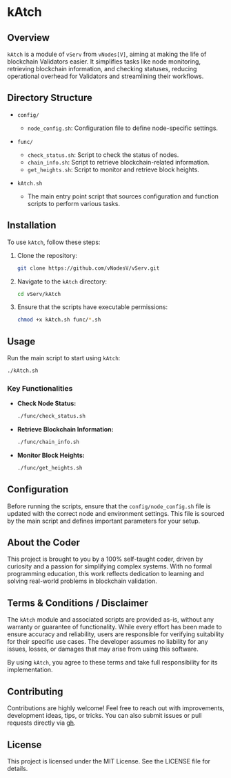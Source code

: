 # kAtch

## Overview

`kAtch` is a module of `vServ` from `vNodes[V]`, aiming at making the life of blockchain Validators easier. It simplifies tasks like node monitoring, retrieving blockchain information, and checking statuses, reducing operational overhead for Validators and streamlining their workflows.

## Directory Structure

- `config/`
  - `node_config.sh`: Configuration file to define node-specific settings.

- `func/`
  - `check_status.sh`: Script to check the status of nodes.
  - `chain_info.sh`: Script to retrieve blockchain-related information.
  - `get_heights.sh`: Script to monitor and retrieve block heights.

- `kAtch.sh`
  - The main entry point script that sources configuration and function scripts to perform various tasks.

## Installation

To use `kAtch`, follow these steps:

1. Clone the repository:

   ```bash
   git clone https://github.com/vNodesV/vServ.git
   ```

2. Navigate to the `kAtch` directory:

   ```bash
   cd vServ/kAtch
   ```

3. Ensure that the scripts have executable permissions:

   ```bash
   chmod +x kAtch.sh func/*.sh
   ```

## Usage

Run the main script to start using `kAtch`:

```bash
./kAtch.sh
```

### Key Functionalities

- **Check Node Status:**

  ```bash
  ./func/check_status.sh
  ```

- **Retrieve Blockchain Information:**

  ```bash
  ./func/chain_info.sh
  ```

- **Monitor Block Heights:**

  ```bash
  ./func/get_heights.sh
  ```

## Configuration

Before running the scripts, ensure that the `config/node_config.sh` file is updated with the correct node and environment settings. This file is sourced by the main script and defines important parameters for your setup.

## About the Coder

This project is brought to you by a 100% self-taught coder, driven by curiosity and a passion for simplifying complex systems. With no formal programming education, this work reflects dedication to learning and solving real-world problems in blockchain validation.

## Terms & Conditions / Disclaimer

The `kAtch` module and associated scripts are provided as-is, without any warranty or guarantee of functionality. While every effort has been made to ensure accuracy and reliability, users are responsible for verifying suitability for their specific use cases. The developer assumes no liability for any issues, losses, or damages that may arise from using this software.

By using `kAtch`, you agree to these terms and take full responsibility for its implementation.

## Contributing

Contributions are highly welcome! Feel free to reach out with improvements, development ideas, tips, or tricks. You can also submit issues or pull requests directly via [gh](https://github.com/vNodesV/vServ).

## License

This project is licensed under the MIT License. See the LICENSE file for details.
